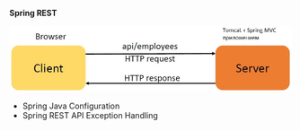 **Spring REST**

![spring-01](https://raw.githubusercontent.com/AdilhanKaikenov/spring_rest/master/etc/Spring_Rest.jpg)

- Spring Java Configuration
- Spring REST API Exception Handling